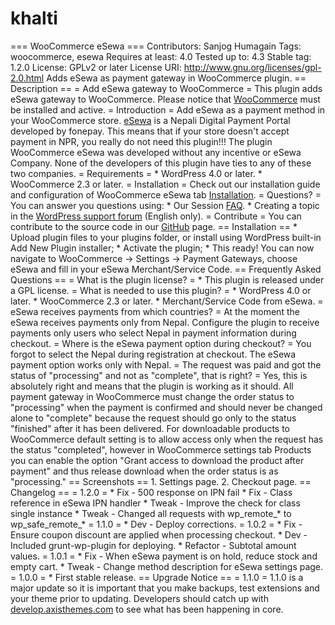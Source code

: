 # khalti
=== WooCommerce eSewa === Contributors: Sanjog Humagain Tags: woocommerce, esewa Requires at least: 4.0 Tested up to: 4.3 Stable tag: 1.2.0 License: GPLv2 or later License URI: http://www.gnu.org/licenses/gpl-2.0.html  Adds eSewa as payment gateway in WooCommerce plugin.  == Description ==  = Add eSewa gateway to WooCommerce =  This plugin adds eSewa gateway to WooCommerce.  Please notice that [WooCommerce](http://wordpress.org/plugins/woocommerce/) must be installed and active.  = Introduction =  Add eSewa as a payment method in your WooCommerce store.  [eSewa](https://esewa.com.np/) is a Nepali Digital Payment Portal developed by fonepay. This means that if your store doesn't accept payment in NPR, you really do not need this plugin!!!  The plugin WooCommerce eSewa was developed without any incentive or eSewa Company. None of the developers of this plugin have ties to any of these two companies.  = Requirements =  * WordPress 4.0 or later. * WooCommerce 2.3 or later.  = Installation =  Check out our installation guide and configuration of WooCommerce eSewa tab [Installation](http://wordpress.org/extend/plugins/woocommerce-esewa/installation/).  = Questions? =  You can answer you questions using:  * Our Session [FAQ](http://wordpress.org/extend/plugins/woocommerce-esewa/faq/). * Creating a topic in the [WordPress support forum](http://wordpress.org/support/plugin/woocommerce-esewa) (English only).  = Contribute =  You can contribute to the source code in our [GitHub](https://github.com/axisthemes/woocommerce-esewa/) page.  == Installation ==  * Upload plugin files to your plugins folder, or install using WordPress built-in Add New Plugin installer; * Activate the plugin; * This ready! You can now navigate to WooCommerce -> Settings -> Payment Gateways, choose eSewa and fill in your eSewa Merchant/Service Code.  == Frequently Asked Questions ==  = What is the plugin license? =  * This plugin is released under a GPL license.  = What is needed to use this plugin? =  * WordPress 4.0 or later. * WooCommerce 2.3 or later. * Merchant/Service Code from eSewa.  = eSewa receives payments from which countries? =  At the moment the eSewa receives payments only from Nepal.  Configure the plugin to receive payments only users who select Nepal in payment information during checkout.  = Where is the eSewa payment option during checkout? =  You forgot to select the Nepal during registration at checkout. The eSewa payment option works only with Nepal.  = The request was paid and got the status of "processing" and not as "complete", that is right? =  Yes, this is absolutely right and means that the plugin is working as it should.  All payment gateway in WooCommerce must change the order status to "processing" when the payment is confirmed and should never be changed alone to "complete" because the request should go only to the status "finished" after it has been delivered.  For downloadable products to WooCommerce default setting is to allow access only when the request has the status "completed", however in WooCommerce settings tab Products you can enable the option "Grant access to download the product after payment" and thus release download when the order status is as "processing."  == Screenshots ==  1. Settings page. 2. Checkout page.  == Changelog ==  = 1.2.0 = * Fix - 500 response on IPN fail * Fix - Class reference in eSewa IPN handler * Tweak - Improve the check for class single instance * Tweak - Changed all requests with wp_remote_* to wp_safe_remote_*  = 1.1.0 = * Dev - Deploy corrections.  = 1.0.2 = * Fix - Ensure coupon discount are applied when processing checkout. * Dev - Included grunt-wp-plugin for deploying. * Refactor - Subtotal amount values.  = 1.0.1 = * Fix - When eSewa payment is on hold, reduce stock and empty cart. * Tweak - Change method description for eSewa settings page.  = 1.0.0 = * First stable release.  == Upgrade Notice ==  = 1.1.0 = 1.1.0 is a major update so it is important that you make backups, test extensions and your theme prior to updating. Developers should catch up with [develop.axisthemes.com](http://develop.axisthemes.com/) to see what has been happening in core.
